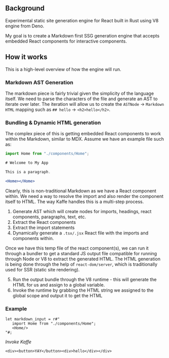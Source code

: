 ## Background

Experimental static site generation engine for React built in Rust using V8 engine from Deno.

My goal is to create a Markdown first SSG generation engine that accepts embedded React components for interactive components.

## How it works

This is a high-level overview of how the engine will run.

### Markdown AST Generation

The markdown piece is fairly trivial given the simplicity of the language itself. We need to parse the characters of the file and generate an AST to iterate over later. The iteration will allow us to create the `ASTNode` -> `Markdown HTML` mapping such as `## hello` -> `<h2>hello</h2>`.

### Bundling & Dynamic HTML generation

The complex piece of this is getting embedded React components to work within the Markdown, similar to MDX. Assume we have an example file such as:

```jsx
import Home from "./components/Home";

# Welcome to My App

This is a paragraph.

<Home></Home>
```

Clearly, this is non-traditional Markdown as we have a React component within. We need a way to resolve the import and also render the component itself to HTML. The way Kaffe handles this is a multi-step process.

1. Generate AST which will create nodes for imports, headings, react components, paragraphs, text, etc.
2. Extract the React components
3. Extract the import statements
4. Dynamically generate a `.tsx/.jsx` React file with the imports and components within.

Once we have this temp file of the react component(s), we can run it through a bundler to get a standard JS output file compatible for running through Node or V8 to extract the generated HTML. The HTML generation is being done through the help of `react-dom/server`, which is traditionally used for SSR (static site rendering).

5. Run the output bundle through the V8 runtime - this will generate the HTML for us and assign to a global variable.
6. Invoke the runtime by grabbing the HTML string we assigned to the global scope and output it to get the HTML

### Example

```
let markdown_input = r#"
   import Home from "./components/Home";
   <Home/>
"#;
```

_Invoke Kaffe_

```
<div><button>YAY</button><div>hello</div></div>
```
